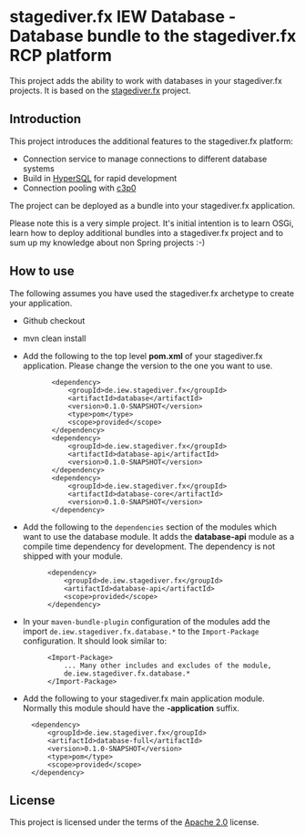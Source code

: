 # stagediver.fx IEW Database - Database bundle to the stagediver.fx RCP platform
This project adds the ability to work with databases in your stagediver.fx projects. It is based on the [stagediver.fx](https://github.com/qaware/stagediver.fx) project.

## Introduction
This project introduces the additional features to the stagediver.fx platform:

- Connection service to manage connections to different database systems
- Build in [HyperSQL](http://hsqldb.org/) for rapid development
- Connection pooling with [c3p0](http://www.mchange.com/projects/c3p0/)

The project can be deployed as a bundle into your stagediver.fx application.

Please note this is a very simple project. It's initial intention is to learn OSGi, learn how to deploy additional bundles into a stagediver.fx project and to sum up my knowledge about non Spring projects :-)

## How to use

The following assumes you have used the stagediver.fx archetype to create your application.

- Github checkout
- mvn clean install
- Add the following to the top level **pom.xml** of your stagediver.fx application. Please change the version to the one you want to use.

             <dependency>
                 <groupId>de.iew.stagediver.fx</groupId>
                 <artifactId>database</artifactId>
                 <version>0.1.0-SNAPSHOT</version>
                 <type>pom</type>
                 <scope>provided</scope>
             </dependency>
             <dependency>
                 <groupId>de.iew.stagediver.fx</groupId>
                 <artifactId>database-api</artifactId>
                 <version>0.1.0-SNAPSHOT</version>
             </dependency>
             <dependency>
                 <groupId>de.iew.stagediver.fx</groupId>
                 <artifactId>database-core</artifactId>
                 <version>0.1.0-SNAPSHOT</version>
             </dependency>

- Add the following to the <code>dependencies</code> section of the modules which want to use the database module. It adds the **database-api** module as a compile time dependency for development. The dependency is not shipped with your module.

            <dependency>
                <groupId>de.iew.stagediver.fx</groupId>
                <artifactId>database-api</artifactId>
                <scope>provided</scope>
            </dependency>

- In your <code>maven-bundle-plugin</code> configuration of the modules add the import <code>de.iew.stagediver.fx.database.*</code> to the <code>Import-Package</code> configuration. It should look similar to:

            <Import-Package>
                ... Many other includes and excludes of the module,
                de.iew.stagediver.fx.database.*
            </Import-Package>

- Add the following to your stagediver.fx main application module. Normally this module should have the **-application** suffix.

        <dependency>
            <groupId>de.iew.stagediver.fx</groupId>
            <artifactId>database-full</artifactId>
            <version>0.1.0-SNAPSHOT</version>
            <type>pom</type>
            <scope>provided</scope>
        </dependency>

## License
This project is licensed under the terms of the [Apache 2.0](http://www.apache.org/licenses/LICENSE-2.0.txt) license.